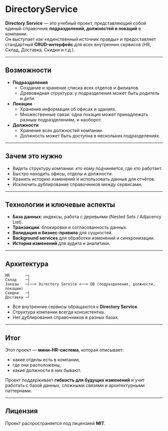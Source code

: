 # DirectoryService
**Directory Service** — это учебный проект, представляющий собой единый справочник **подразделений, должностей и локаций** в компании.  
Он выступает как «единственный источник правды» и предоставляет стандартный **CRUD-интерфейс** для всех внутренних сервисов (HR, Склад, Доставка, Скидки и т.д.).

---

## Возможности

- **Подразделения**
  - Создание и хранение списка всех отделов и филиалов.
  - Древовидная структура: у подразделения может быть *родитель* и *дети*.  
- **Локации**
  - Хранение информации об офисах и зданиях.
  - Множественные связи: одна локация может принадлежать разным подразделениям, и наоборот.  
- **Должности**
  - Хранение всех должностей компании.
  - Должность может быть доступна в нескольких подразделениях.  

---

## Зачем это нужно

- Видеть структуру компании: кто кому подчиняется, где кто работает.  
- Быстро находить офисы, отделы и должности.  
- Хранить историю изменений и использовать данные для отчётов.  
- Исключить дублирование справочников между сервисами.  

---

## Технологии и ключевые аспекты

- **База данных**: индексы, работа с деревьями (Nested Sets / Adjacency List).  
- **Транзакции**: блокировки и согласованность данных.  
- **Валидация и бизнес-правила** для сущностей.  
- **Background services** для обработки изменений и синхронизации.  
- **История изменений** для аудита и аналитики.  

---

## Архитектура

```
HR       ─┐
Склад    ─┤
Заказы   ─┤──> Directory Service <──> DB (подразделения, должности, локации)
Скидки   ─┤
Доставка ─┘
```

- Все внутренние сервисы обращаются к **Directory Service**.  
- Структура компании всегда консистентна.  
- Нет дублирования справочников в разных базах.  

---

## Итог

Этот проект — **мини-HR-система**, которая описывает:  
- какие отделы есть в компании,  
- где они расположены,  
- какие должности в них бывают.  

Проект поддерживает **гибкость для будущих изменений** и учит работать с базой данных, сложными связями и архитектурными паттернами.  

---

## Лицензия

Проект распространяется под лицензией **MIT**.  
